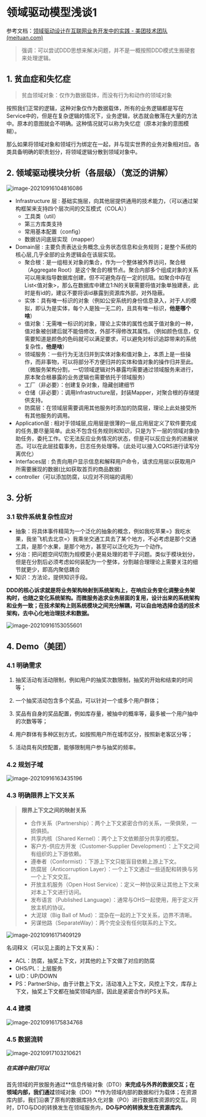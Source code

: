 # 领域驱动模型浅谈1

参考文档：[领域驱动设计在互联网业务开发中的实践 - 美团技术团队 (meituan.com)](https://tech.meituan.com/2017/12/22/ddd-in-practice.html)

> 强调：可以尝试DDD思想来解决问题，并不是一概按照DDD模式生搬硬套来处理逻辑。

## 1. 贫血症和失忆症

> 贫血领域对象：仅作为数据载体，而没有行为和动作的领域对象

按照我们正常的逻辑，这种对象仅作为数据载体，所有的业务逻辑都是写在Service中的，但是在复杂逻辑的情况下，业务逻辑，状态就会散落在大量的方法中。原本的意图就会不明确。这种情况就可以称为失忆症（原本对象的意图模糊）。

那么如果将领域对象和领域行为绑定在一起，并与现实世界的业务对象相对应。各类具备明确的职责划分，将领域逻辑分散到领域对象中。

## 2. 领域驱动模块分析（各层级）（宽泛的讲解）

![image-20210916104816086](DDD.assets/image-20210916104816086.png)

- Infrastructure 层 : 基础实施层，向其他层提供通用的技术能力，（可以通过架构框架来支持四个层次间的交互模式（COLA））
  - 工具类（util）
  - 第三方库类支持
  - 常用基本配置（config）
  - 数据访问底层实现（mapper）
- Domain层 : 主要负责表达业务概念,业务状态信息和业务规则；是整个系统的核心层,几乎全部的业务逻辑会在该层实现。
  - 聚合根：是一组相关对象的集合，作为一个整体被外界访问，聚合根（Aggregate Root）是这个聚合的根节点。聚合内部多个组成对象的关系可以用来指导数据库创建，但不可避免存在一定的抗阻。如聚合中存在List<值对象>，那么在数据库中建立1:N的关联需要将值对象单独建表，此时是有id的，建议不要将该id暴露到资源库外部，对外隐蔽。
  - 实体：具有唯一标识的对象（例如公安系统的身份信息录入，对于人的模拟，即认为是实体，每个人是独一无二的，且具有唯一标识，**他是哪个啥**）
  - 值对象：无需唯一标识的对象，理论上实体的属性也属于值对象的一种，值对象被创建后就不能倍修改，外部不得修改其属性。（例如颜色信息，仅需要知道是颜色的色码就可以满足要求，可以避免对标识追踪带来的系统复杂性，**他是啥**）
  - 领域服务：一些行为无法归并到实体对象和值对象上，本质上是一些操作，而非事物，可以将部分不方便归并的实体和值对象的操作归并至此。（微服务架构分割，一切领域逻辑对外暴露均需要通过领域服务来进行，原本聚合根暴露的业务逻辑也需要依托于领域服务）
  - 工厂（非必要）：创建复杂对象，隐藏创建细节
  - 仓储（非必要）：调用Infrastructure层，封装Mapper，对聚合根的存储提供支持。
  - 防腐层：在领域层需要调用其他服务时添加的防腐层，理论上此处接受所有其他服务的调用。
- Application层 : 相对于领域层,应用层是很薄的一层,应用层定义了软件要完成的任务,要尽量简单。此处不包含任务规则和知识，只是为下一层的领域对象协助任务，委托工作。它无法反应业务情况的状态，但是可以反应业务的进展状态。可以在此层挂载事务，日志任务处理等。（此处可以接入CQRS进行读写分离优化）
-  Interfaces层 : 负责向用户显示信息和解释用户命令，请求应用层以获取用户所需要展现的数据(比如获取首页的商品数据)
  - controller（可以添加防腐，以应对不同端的调用）

## 3. 分析

### 3.1 软件系统复杂性应对

- 抽象：将具体事件精简为一个泛化的抽象的概念，例如我吃苹果=》我吃水果，我坐飞机去北京=〉我乘坐交通工具去了某个地方，不必考虑是那个交通工具，是那个水果，是那个地方，甚至可以泛化吃为一个动作。
- 分冶：把问题空间切割为规模更小更易处理的若干子问题。类似于模块划分，但是在分割后必须考虑如何装配为一个整体，分割越合理理论上需要关注的细节就更少，即高内聚低耦合
- 知识：方法论，提供知识手段。

**DDD的核心诉求就是将业务架构映射到系统架构上，在响应业务变化调整业务架构时，也随之变化系统架构。而微服务追求业务层面的复用，设计出来的系统架构和业务一致；在技术架构上则系统模块之间充分解耦，可以自由地选择合适的技术架构，去中心化地治理技术和数据。**



![image-20210916153055601](DDD.assets/image-20210916153055601.png)

## 4. Demo（美团）

### 4.1 明确需求

1. 抽奖活动有活动限制，例如用户的抽奖次数限制，抽奖的开始和结束的时间等； 

2. 一个抽奖活动包含多个奖品，可以针对一个或多个用户群体； 
3. 奖品有自身的奖品配置，例如库存量，被抽中的概率等，最多被一个用户抽中的次数等等；
4. 用户群体有多种区别方式，如按照用户所在城市区分，按照新老客区分等； 
5. 活动具有风控配置，能够限制用户参与抽奖的频率。



### 4.2 规划子域

![image-20210916163435196](DDD.assets/image-20210916163435196.png)

### 4.3 明确限界上下文关系

> **限界上下文之间的映射关系**
>
> - 合作关系（Partnership）：两个上下文紧密合作的关系，一荣俱荣，一损俱损。
> - 共享内核（Shared Kernel）：两个上下文依赖部分共享的模型。
> - 客户方-供应方开发（Customer-Supplier Development）：上下文之间有组织的上下游依赖。
> - 遵奉者（Conformist）：下游上下文只能盲目依赖上游上下文。
> - 防腐层（Anticorruption Layer）：一个上下文通过一些适配和转换与另一个上下文交互。
> - 开放主机服务（Open Host Service）：定义一种协议来让其他上下文来对本上下文进行访问。
> - 发布语言（Published Language）：通常与OHS一起使用，用于定义开放主机的协议。
> - 大泥球（Big Ball of Mud）：混杂在一起的上下文关系，边界不清晰。
> - 另谋他路（SeparateWay）：两个完全没有任何联系的上下文。



![image-20210916171409129](DDD.assets/image-20210916171409129.png)

名词释义（可以见上面的上下文关系）：

- ACL：防腐，抽奖上下文，对其他的上下文做了对应的防腐
- OHS/PL：上层服务
- U/D：UP/DOWN
- PS：PartnerShip，由于计数上下文，活动准入上下文，风控上下文，库存上下文，抽奖上下文都在抽奖领域内部，因此是紧密合作的PS关系。

### 4.4 建模

![image-20210916175834768](DDD.assets/image-20210916175834768.png)

### 4.5 数据流转

![image-20210917103210621](DDD.assets/image-20210917103210621.png)

##### 在实践中我们可以

 首先领域的开放服务通过**信息传输对象（DTO）**来完成与外界的数据交互；在领域内部，我们通过**领域对象（DO）**作为领域内部的数据和行为载体；在资源库内部，我们沿袭了原有的数据库持久化对象（PO）进行数据库资源的交互。同时，DTO与DO的转换发生在领域服务内，**DO与PO的转换发生在资源库内**。